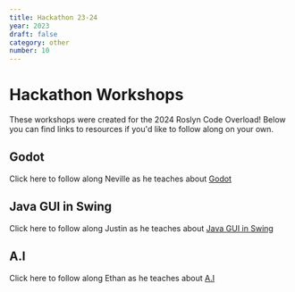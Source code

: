 ```yaml
---
title: Hackathon 23-24
year: 2023
draft: false
category: other
number: 10
---
```


# Hackathon Workshops 

These workshops were created for the 2024 Roslyn Code Overload! Below you can find links to resources if you'd like to follow along on your own.

## Godot

Click here to follow along Neville as he teaches about [Godot](https://drive.google.com/drive/folders/1ERQ8A4sOcLrpzfapW8RmqdAPjBN_ym55?usp=sharing)

## Java GUI in Swing

Click here to follow along Justin as he teaches about [Java GUI in Swing](https://docs.google.com/presentation/d/16RCCuczNuH073OthZOwL4vGHHBQNZV-ub7MFndco2hk/edit?usp=sharing)

## A.I

Click here to follow along Ethan as he teaches about [A.I](https://docs.google.com/presentation/d/1bKNvwBUceucNpFIJvHTEfMvCw0R2N47JQKWs7J4X5AA/edit#slide=id.p)

